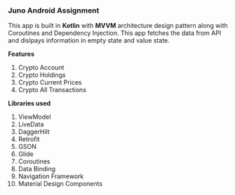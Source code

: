 <h3>Juno Android Assignment</h3>

This app is built in <b>Kotlin</b> with <b>MVVM</b> architecture design pattern along with Coroutines and Dependency Injection. 
This app fetches the data from API and dislpays information in empty state and value state.

<b>Features</b>
1. Crypto Account
2. Crypto Holdings
3. Crypto Current Prices
4. Crypto All Transactions

<b>Libraries used</b>
1. ViewModel
2. LiveData
3. DaggerHilt
4. Retrofit
5. GSON
6. Glide
7. Coroutines
8. Data Binding
9. Navigation Framework
10. Material Design Components 
